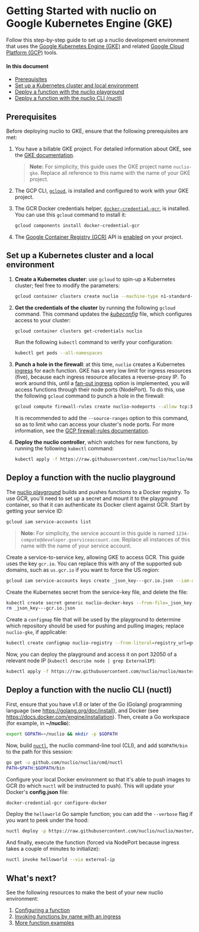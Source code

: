 # Getting Started with nuclio on Google Kubernetes Engine (GKE)

Follow this step-by-step guide to set up a nuclio development environment that uses the [Google Kubernetes Engine (GKE)](https://cloud.google.com/kubernetes-engine/) and related [Google Cloud Platform (GCP)](https://cloud.google.com/) tools.

#### In this document

- [Prerequisites](#prerequisites)
- [Set up a Kubernetes cluster and local environment](#set-up-a-kubernetes-cluster-and-a-local-environment)
- [Deploy a function with the nuclio playground](#deploy-a-function-with-the-nuclio-playground)
- [Deploy a function with the nuclio CLI (nuctl)](#deploy-a-function-with-the-nuclio-cli-nuctl)

## Prerequisites

Before deploying nuclio to GKE, ensure that the following prerequisites are met:

1.  You have a billable GKE project. For detailed information about GKE, see the [GKE documentation](https://cloud.google.com/kubernetes-engine/docs/).

    > **Note:** For simplicity, this guide uses the GKE project name `nuclio-gke`. Replace all reference to this name with the name of your GKE project.

2. The GCP CLI, [`gcloud`](https://cloud.google.com/sdk/gcloud/), is installed and configured to work with your GKE project.

3. The GCR Docker credentials helper, [`docker-credential-gcr`](https://github.com/GoogleCloudPlatform/docker-credential-gcr), is installed. You can use this `gcloud` command to install it:

    ```sh
    gcloud components install docker-credential-gcr
    ```

4. The [Google Container Registry (GCR)](cloud.google.com/container-registry/) API is [enabled](https://console.cloud.google.com/flows/enableapi?apiid=cloudbuild.googleapis.com) on your project.

## Set up a Kubernetes cluster and a local environment

1.  **Create a Kubernetes cluster**: use `gcloud` to spin-up a Kubernetes cluster; feel free to modify the parameters:

    ```sh
    gcloud container clusters create nuclio --machine-type n1-standard-2 --image-type COS --disk-size 100 --num-nodes 2
    ```

2.  **Get the credentials of the cluster** by running the following `gcloud` command. This command updates the [_kubeconfig_](https://kubernetes.io/docs/tasks/access-application-cluster/configure-access-multiple-clusters/) file, which configures access to your cluster:

    ```sh
    gcloud container clusters get-credentials nuclio
    ```

    Run the following `kubectl` command to verify your configuration:

    ```sh
    kubectl get pods --all-namespaces
    ```

3.  **Punch a hole in the firewall**: at this time, `nuclio` creates a Kubernetes [ingress](/docs/concepts/k8s/function-ingress.md) for each function. GKE has a very low limit for ingress resources (five), because each ingress resource allocates a reverse-proxy IP. To work around this, until a [fan-out ingress](https://cloud.google.com/container-engine/docs/tutorials/http-balancer) option is implemented, you will access functions through their node ports (NodePort). To do this, use the following `gcloud` command to punch a hole in the firewall:

    ```sh
    gcloud compute firewall-rules create nuclio-nodeports --allow tcp:30000-32767
    ```

    It is recommended to add the `--source-ranges` option to this command, so as to limit who can access your cluster's node ports. For more information, see the [GCP firewall-rules documentation](https://cloud.google.com/vpc/docs/using-firewalls).

4.  **Deploy the nuclio controller**, which watches for new functions, by running the following `kubectl` command:

    ```sh
    kubectl apply -f https://raw.githubusercontent.com/nuclio/nuclio/master/hack/k8s/resources/controller.yaml
    ```

## Deploy a function with the nuclio playground

The [nuclio playground](/README.md#playground) builds and pushes functions to a Docker registry. To use GCR, you'll need to set up a secret and mount it to the playground container, so that it can authenticate its Docker client against GCR. Start by getting your service ID:

```sh
gcloud iam service-accounts list
```

> **Note:** For simplicity, the service account in this guide is named `1234-compute@developer.gserviceaccount.com`. Replace all instances of this name with the name of your service account.

Create a service-to-service key, allowing GKE to access GCR. This guide uses the key `gcr.io`. You can replace this with any of the supported sub domains, such as `us.gcr.io` if you want to force the US region:

```sh
gcloud iam service-accounts keys create _json_key---gcr.io.json --iam-account 1234-compute@developer.gserviceaccount.com
```

Create the Kubernetes secret from the service-key file, and delete the file:

```sh
kubectl create secret generic nuclio-docker-keys --from-file=_json_key---gcr.io.json
rm _json_key---gcr.io.json
```

Create a `configmap` file that will be used by the playground to determine which repository should be used for pushing and pulling images; replace `nuclio-gke`, if applicable:

```sh
kubectl create configmap nuclio-registry --from-literal=registry_url=gcr.io/nuclio-gke
```

Now, you can deploy the playground and access it on port 32050 of a relevant node IP (`kubectl describe node | grep ExternalIP`):

```sh
kubectl apply -f https://raw.githubusercontent.com/nuclio/nuclio/master/hack/k8s/resources/gke/playground.yaml
```

## Deploy a function with the nuclio CLI (nuctl)

<a id="go-supported-version"></a>First, ensure that you have v1.8 or later of the Go (Golang) programming language (see https://golang.org/doc/install), and Docker (see https://docs.docker.com/engine/installation). Then, create a Go workspace (for example, in **~/nuclio**):

```sh
export GOPATH=~/nuclio && mkdir -p $GOPATH
```

Now, build [`nuctl`](/docs/reference/nuctl/nuctl.md), the nuclio command-line tool (CLI), and add `$GOPATH/bin` to the path for this session:

```sh
go get -u github.com/nuclio/nuclio/cmd/nuctl
PATH=$PATH:$GOPATH/bin
```

Configure your local Docker environment so that it's able to push images to GCR (to which `nuctl` will be instructed to push). This will update your Docker's **config.json** file:

```sh
docker-credential-gcr configure-docker
```

Deploy the `helloworld` Go sample function; you can add the `--verbose` flag if you want to peek under the hood:

```sh
nuctl deploy -p https://raw.githubusercontent.com/nuclio/nuclio/master/hack/examples/golang/helloworld/helloworld.go helloworld --registry gcr.io/nuclio-gke
```

And finally, execute the function (forced via NodePort because ingress takes a couple of minutes to initialize):

```sh
nuctl invoke helloworld --via external-ip
```

## What's next?

See the following resources to make the best of your new nuclio environment:

1. [Configuring a function](/docs/concepts/configuring-a-function.md)
2. [Invoking functions by name with an ingress](/docs/concepts/k8s/function-ingress.md)
3. [More function examples](/hack/examples/README.md)

